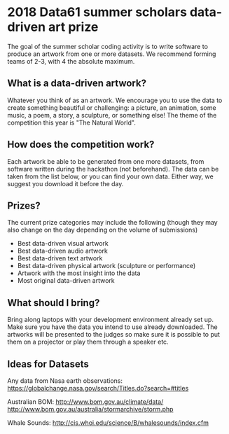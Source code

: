 # 2018 Data61 summer scholars data-driven art prize

The goal of the summer scholar coding activity is to write software to produce an artwork from one or more datasets. We recommend forming teams of 2-3, with 4 the absolute maximum.

## What is a data-driven artwork?
Whatever you think of as an artwork. We encourage you to use the data to create something beautiful or challenging: a picture, an animation, some music, a poem, a story, a sculpture, or something else! The theme of the competition this year is "The Natural World".

## How does the competition work?
Each artwork be able to be generated from one more datasets, from software written during the hackathon (not beforehand). The data can be taken from the list below, or you can find your own data. Either way, we suggest you download it before the day.

## Prizes?
The current prize categories may include the following (though they may also change on the day depending on the volume of submissions)
  - Best data-driven visual artwork
  - Best data-driven audio artwork
  - Best data-driven text artwork
  - Best data-driven physical artwork (sculpture or performance)
  - Artwork with the most insight into the data
  - Most original data-driven artwork

## What should I bring?
Bring along laptops with your development environment already set up. Make sure you have the data you intend to use already downloaded. The artworks will be presented to the judges so make sure it is possible to put them on a projector or play them through a speaker etc.

## Ideas for Datasets

Any data from Nasa earth observations:
https://globalchange.nasa.gov/search/Titles.do?search=#titles

Australian BOM:
http://www.bom.gov.au/climate/data/
http://www.bom.gov.au/australia/stormarchive/storm.php

Whale Sounds:
http://cis.whoi.edu/science/B/whalesounds/index.cfm

